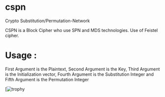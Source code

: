 # cspn
Crypto Substitution/Permutation-Network

CSPN is a Block Cipher who use SPN and MDS technologies. Use of Feistel cipher.

# Usage :
First Argument is the Plaintext, Second Argument is the Key, Third Argument is the Initialization vector, Fourth Argument is the Substitution Integer and Fifth Argument is the Permutation Integer

[![trophy](https://github-profile-trophy.vercel.app/?username=shadowpgp)
